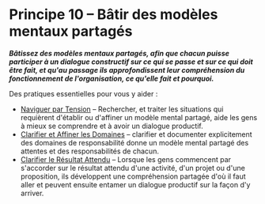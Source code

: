# Principe 10 – Bâtir des modèles mentaux partagés


**_Bâtissez des modèles mentaux partagés, afin que chacun puisse participer à un dialogue constructif sur ce qui se passe et sur ce qui doit être fait, et qu'au passage ils approfondissent leur compréhension du fonctionnement de l'organisation, ce qu'elle fait et pourquoi._**

Des pratiques essentielles pour vous y aider :

-   [Naviguer par Tension](section:navigate-via-tension) – Rechercher, et traiter les situations qui requièrent d'établir ou d'affiner un modèle mental partagé, aide les gens à mieux se comprendre et à avoir un dialogue productif.
-   [Clarifier et Affiner les Domaines](section:clarify-and-develop-domains) – clarifier et documenter explicitement des domaines de responsabilité donne un modèle mental partagé des attentes et des responsabilités de chacun.
-   [Clarifier le Résultat Attendu](section:clarify-intended-outcome) – Lorsque les gens commencent par s'accorder sur le résultat attendu d'une activité, d'un projet ou d'une proposition, ils développent une compréhension partagée d'où il faut aller et peuvent ensuite entamer un dialogue productif sur la façon d'y arriver.
